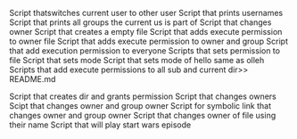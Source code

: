 Script thatswitches current user to other user
Script that prints usernames
Script that prints all groups the current us is part of
Script that changes owner
Script that creates a empty file
Script that adds execute permission to owner file
 Script that adds execute permission to owner and group
Script that add execution permission to everyone
Scripts that sets permission to file
Script that sets mode
Script that sets mode of hello same as olleh
Scripts that add execute permissions to all sub and current dir>> README.md

Script that creates dir and grants permission
Script that changes owners
Scipt that changes owner and group owner
Script for symbolic link that changes owner and group owner
Script that changes owner of file using their name
Script that will play start wars episode

